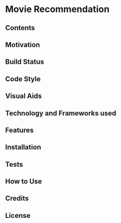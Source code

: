 # Movie Recommendation

## Contents

## Motivation

## Build Status

## Code Style

## Visual Aids

## Technology and Frameworks used

## Features

## Installation

## Tests

## How to Use

## Credits

## License